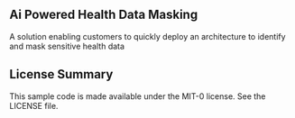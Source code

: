 ## Ai Powered Health Data Masking

A solution enabling customers to quickly deploy an architecture to identify and mask sensitive health data

## License Summary

This sample code is made available under the MIT-0 license. See the LICENSE file.
